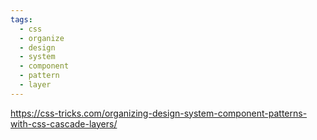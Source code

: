 ```yaml
---
tags:
  - css
  - organize
  - design
  - system
  - component
  - pattern
  - layer
---
```

https://css-tricks.com/organizing-design-system-component-patterns-with-css-cascade-layers/

